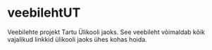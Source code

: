 # veebilehtUT
Veebilehte projekt Tartu Ülikooli jaoks. See veebileht võimaldab kõik vajalikud linkkid ülikooli jaoks ühes kohas hoida.